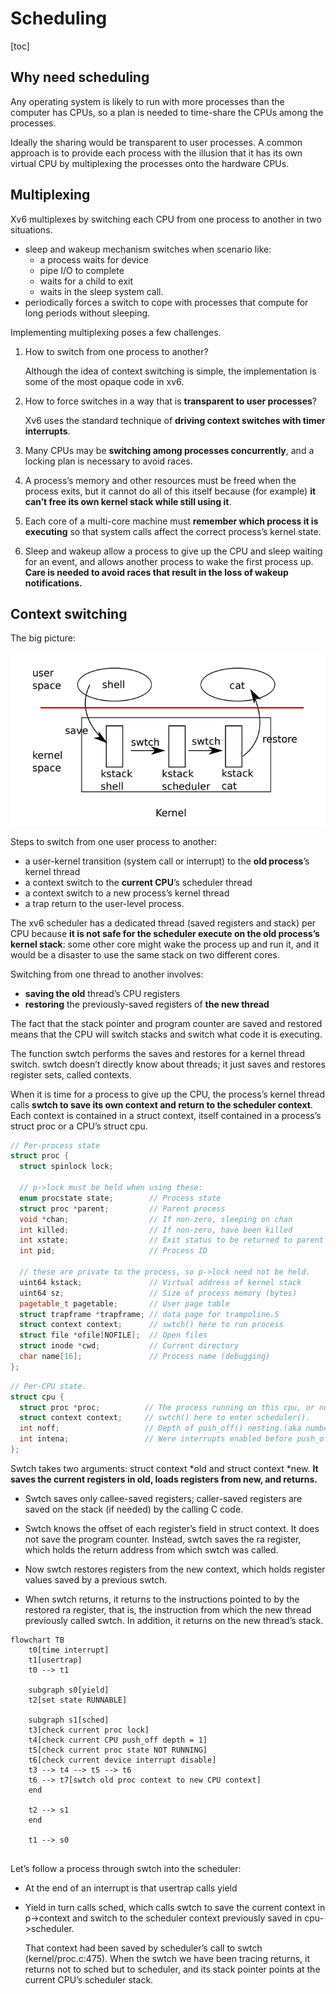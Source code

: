 # Scheduling

[toc]

## Why need scheduling

Any operating system is likely to run with more processes than the computer has CPUs, so a plan is needed to time-share the CPUs among the processes. 

Ideally the sharing would be transparent to user processes. A common approach is to provide each process with the illusion that it has its own virtual CPU by multiplexing the processes onto the hardware CPUs. 

## Multiplexing

Xv6 multiplexes by switching each CPU from one process to another in two situations. 

- sleep and wakeup mechanism switches when scenario like:
  - a process waits for device
  - pipe I/O to complete
  - waits for a child to exit
  - waits in the sleep system call.
- periodically forces a switch to cope with processes that compute for long periods without sleeping.

Implementing multiplexing poses a few challenges.

1. How to switch from one process to another?

   Although the idea of context switching is simple, the implementation is some of the most opaque code in xv6.

2. How to force switches in a way that is **transparent to user processes**?

   Xv6 uses the standard technique of **driving context switches with timer interrupts**. 

3. Many CPUs may be **switching among processes concurrently**, and a locking plan is necessary to avoid races.

4. A process’s memory and other resources must be freed when the process exits, but it cannot do all of this itself because (for example) **it can’t free its own kernel stack while still using it**.

5. Each core of a multi-core machine must **remember which process it is executing** so that system calls affect the correct process’s kernel state.
6. Sleep and wakeup allow a process to give up the CPU and sleep waiting for an event, and allows another process to wake the first process up. **Care is needed to avoid races that result in the loss of wakeup notifications.**

## Context switching

The big picture:

![context_switch](./pic/context_switch.png)

Steps to switch from one user process to another:

- a user-kernel transition (system call or interrupt) to the **old process**’s kernel thread
- a context switch to the **current CPU**’s scheduler thread
- a context switch to a new process’s kernel thread
- a trap return to the user-level process.

The xv6 scheduler has a dedicated thread (saved registers and stack) per CPU because **it is not safe for the scheduler execute on the old process’s kernel stack**: some other core might wake the process up and run it, and it would be a disaster to use the same stack on two different cores.

Switching from one thread to another involves:

- **saving the old** thread’s CPU registers
- **restoring** the previously-saved registers of **the new thread**

The fact that the stack pointer and program counter are saved and restored means that the CPU will switch stacks and switch what code it is executing.

The function swtch performs the saves and restores for a kernel thread switch. swtch doesn’t directly know about threads; it just saves and restores register sets, called contexts. 

When it is time for a process to give up the CPU, the process’s kernel thread calls **swtch to save its own context and return to the scheduler context**. Each context is contained in a struct context, itself contained in a process’s struct proc or a CPU’s struct cpu. 

```c++
// Per-process state
struct proc {
  struct spinlock lock;

  // p->lock must be held when using these:
  enum procstate state;        // Process state
  struct proc *parent;         // Parent process
  void *chan;                  // If non-zero, sleeping on chan
  int killed;                  // If non-zero, have been killed
  int xstate;                  // Exit status to be returned to parent's wait
  int pid;                     // Process ID

  // these are private to the process, so p->lock need not be held.
  uint64 kstack;               // Virtual address of kernel stack
  uint64 sz;                   // Size of process memory (bytes)
  pagetable_t pagetable;       // User page table
  struct trapframe *trapframe; // data page for trampoline.S
  struct context context;      // swtch() here to run process
  struct file *ofile[NOFILE];  // Open files
  struct inode *cwd;           // Current directory
  char name[16];               // Process name (debugging)
};
```

```c++
// Per-CPU state.
struct cpu {
  struct proc *proc;          // The process running on this cpu, or null.
  struct context context;     // swtch() here to enter scheduler().
  int noff;                   // Depth of push_off() nesting.(aka number of push_off)
  int intena;                 // Were interrupts enabled before push_off()?
};
```



Swtch takes two arguments: struct context *old and struct context *new. **It saves the current registers in old, loads registers from new, and returns.**

- Swtch saves only callee-saved registers; caller-saved registers are saved on the stack (if needed) by the calling C code. 

- Swtch knows the offset of each register’s field in struct context. It does not save the program counter. Instead, swtch saves the ra register, which holds the return address from which swtch was called. 
- Now swtch restores registers from the new context, which holds register values saved by a previous swtch. 
- When swtch returns, it returns to the instructions pointed to by the restored ra register, that is, the instruction from which the new thread previously called swtch. In addition, it returns on the new thread’s stack.

```mermaid
flowchart TB
	t0[time interrupt]
	t1[usertrap]
	t0 --> t1
	
	subgraph s0[yield]
	t2[set state RUNNABLE]
	
	subgraph s1[sched]
	t3[check current proc lock]
	t4[check current CPU push_off depth = 1]
	t5[check current proc state NOT RUNNING]
	t6[check current device interrupt disable]
	t3 --> t4 --> t5 --> t6
	t6 --> t7[swtch old proc context to new CPU context]
	end
	
	t2 --> s1
	end
	
	t1 --> s0
	
```

Let’s follow a process through swtch into the scheduler:

- At the end of an interrupt is that usertrap calls yield

- Yield in turn calls sched, which calls swtch to save the current context in p->context and switch to the scheduler context previously saved in cpu->scheduler.

  That context had been saved by scheduler’s call to swtch (kernel/proc.c:475). When the swtch we have been tracing returns, it returns not to sched but to scheduler, and its stack pointer points at the current CPU’s scheduler stack.

